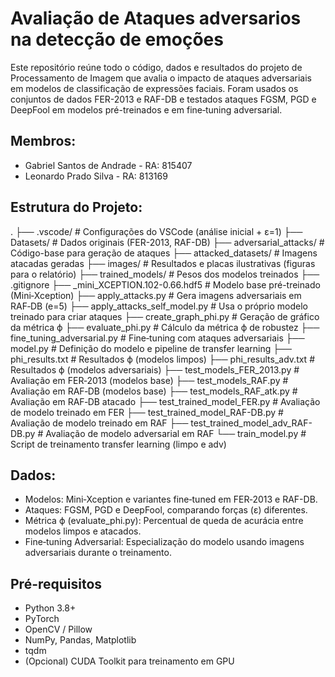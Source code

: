 # Avaliação de Ataques adversarios na detecção de emoções
Este repositório reúne todo o código, dados e resultados do projeto de Processamento de Imagem que avalia o impacto de ataques adversariais em modelos de classificação de expressões faciais. 
Foram usados os conjuntos de dados FER-2013 e RAF-DB e testados ataques FGSM, PGD e DeepFool em modelos pré-treinados e em fine‑tuning adversarial.
## Membros:
- Gabriel Santos de Andrade - RA: 815407
- Leonardo Prado Silva - RA: 813169

## Estrutura do Projeto:
.
├── .vscode/ # Configurações do VSCode (análise inicial + ε=1)
├── Datasets/ # Dados originais (FER-2013, RAF-DB)
├── adversarial_attacks/ # Código-base para geração de ataques
├── attacked_datasets/ # Imagens atacadas geradas
├── images/ # Resultados e placas ilustrativas (figuras para o relatório)
├── trained_models/ # Pesos dos modelos treinados
├── .gitignore
├── _mini_XCEPTION.102-0.66.hdf5 # Modelo base pré-treinado (Mini‑Xception)
├── apply_attacks.py # Gera imagens adversariais em RAF‑DB (e=5)
├── apply_attacks_self_model.py # Usa o próprio modelo treinado para criar ataques
├── create_graph_phi.py # Geração de gráfico da métrica ϕ
├── evaluate_phi.py # Cálculo da métrica ϕ de robustez
├── fine_tuning_adversarial.py # Fine‑tuning com ataques adversariais
├── model.py # Definição do modelo e pipeline de transfer learning
├── phi_results.txt # Resultados ϕ (modelos limpos)
├── phi_results_adv.txt # Resultados ϕ (modelos adversariais)
├── test_models_FER_2013.py # Avaliação em FER‑2013 (modelos base)
├── test_models_RAF.py # Avaliação em RAF‑DB (modelos base)
├── test_models_RAF_atk.py # Avaliação em RAF‑DB atacado
├── test_trained_model_FER.py # Avaliação de modelo treinado em FER
├── test_trained_model_RAF-DB.py # Avaliação de modelo treinado em RAF
├── test_trained_model_adv_RAF-DB.py # Avaliação de modelo adversarial em RAF
└── train_model.py # Script de treinamento transfer learning (limpo e adv)

## Dados:
- Modelos: Mini‑Xception e variantes fine‑tuned em FER‑2013 e RAF-DB.
- Ataques: FGSM, PGD e DeepFool, comparando forças (ε) diferentes.
- Métrica ϕ (evaluate_phi.py): Percentual de queda de acurácia entre modelos limpos e atacados.
- Fine‑tuning Adversarial: Especialização do modelo usando imagens adversariais durante o treinamento.

## Pré-requisitos
- Python 3.8+
- PyTorch
- OpenCV / Pillow
- NumPy, Pandas, Matplotlib
- tqdm
- (Opcional) CUDA Toolkit para treinamento em GPU
